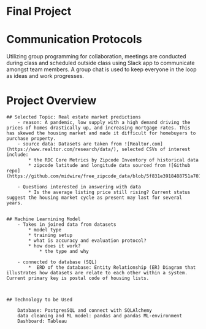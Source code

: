 # Final Project

# Communication Protocols
Utilizing group programming for collaboration, meetings are conducted during class and scheduled outside class using Slack app to communicate amongst team members. A group chat is used to keep everyone in the loop as ideas and work progresses. 

# Project Overview

    ## Selected Topic: Real estate market predictions
        - reason: A pandemic, low supply with a high demand driving the prices of homes drastically up, and increasing mortgage rates. This  has skewed the housing market and made it difficult for homebuyers to purchase property. 
        - source data: Datasets are taken from ![Realtor.com](https://www.realtor.com/research/data/), selected CSVs of interest include:
            * the RDC Core Metrics by Zipcode Inventory of historical data
            * zipcode latitude and longitude data sourced from ![Github repo](https://github.com/midwire/free_zipcode_data/blob/5f831e3918488751a701b583a419ca3e1d44d93f/all_us_zipcodes.csv)

        - Questions interested in answering with data
            * Is the average listing price still rising? Current status suggest the housing market cycle as present may last for several years.


    ## Machine Learnining Model
        - Takes in joined data from datasets 
            * model type
            * training setup
            * what is accuracy and evaluation protocol?
            * how does it work?
                * the type and why

        - connected to database (SQL)
            *  ERD of the database: Entity Relationship (ER) Diagram that illustrates how datasets are relate to each other within a system. Current primary key is postal code of housing lists.
        


    ## Technology to be Used

        Database: PostgresSQL and connect with SQLAlchemy
        data cleaning and ML model: pandas and pandas ML-environment
        Dashboard: Tableau